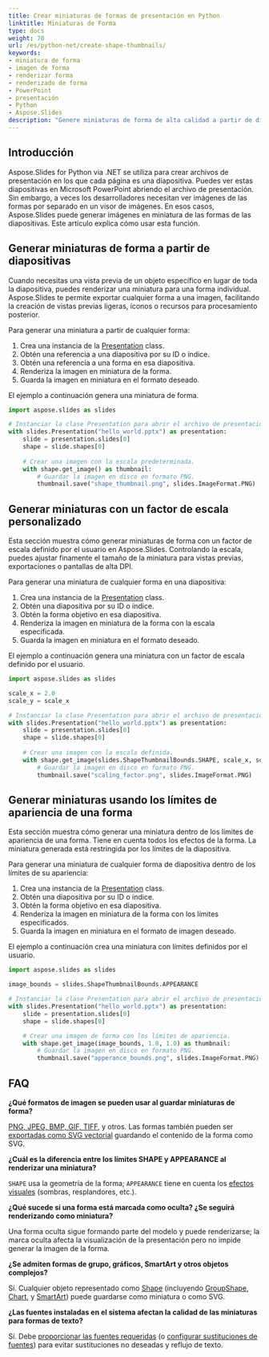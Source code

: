 ```yaml
---
title: Crear miniaturas de formas de presentación en Python
linktitle: Miniaturas de Forma
type: docs
weight: 70
url: /es/python-net/create-shape-thumbnails/
keywords:
- miniatura de forma
- imagen de forma
- renderizar forma
- renderizado de forma
- PowerPoint
- presentación
- Python
- Aspose.Slides
description: "Genere miniaturas de forma de alta calidad a partir de diapositivas PowerPoint y OpenDocument con Aspose.Slides for Python via .NET – cree y exporte fácilmente miniaturas de presentaciones."
---
```


## **Introducción**

Aspose.Slides for Python via .NET se utiliza para crear archivos de presentación en los que cada página es una diapositiva. Puedes ver estas diapositivas en Microsoft PowerPoint abriendo el archivo de presentación. Sin embargo, a veces los desarrolladores necesitan ver imágenes de las formas por separado en un visor de imágenes. En esos casos, Aspose.Slides puede generar imágenes en miniatura de las formas de las diapositivas. Este artículo explica cómo usar esta función.

## **Generar miniaturas de forma a partir de diapositivas**

Cuando necesitas una vista previa de un objeto específico en lugar de toda la diapositiva, puedes renderizar una miniatura para una forma individual. Aspose.Slides te permite exportar cualquier forma a una imagen, facilitando la creación de vistas previas ligeras, íconos o recursos para procesamiento posterior.

Para generar una miniatura a partir de cualquier forma:

1. Crea una instancia de la [Presentation](https://reference.aspose.com/slides/python-net/aspose.slides/presentation/) class.
1. Obtén una referencia a una diapositiva por su ID o índice.
1. Obtén una referencia a una forma en esa diapositiva.
1. Renderiza la imagen en miniatura de la forma.
1. Guarda la imagen en miniatura en el formato deseado.

El ejemplo a continuación genera una miniatura de forma.

```py
import aspose.slides as slides

# Instanciar la clase Presentation para abrir el archivo de presentación.
with slides.Presentation("hello_world.pptx") as presentation:
    slide = presentation.slides[0]
    shape = slide.shapes[0]
    
    # Crear una imagen con la escala predeterminada.
    with shape.get_image() as thumbnail:
        # Guardar la imagen en disco en formato PNG.
        thumbnail.save("shape_thumbnail.png", slides.ImageFormat.PNG)
```

## **Generar miniaturas con un factor de escala personalizado**

Esta sección muestra cómo generar miniaturas de forma con un factor de escala definido por el usuario en Aspose.Slides. Controlando la escala, puedes ajustar finamente el tamaño de la miniatura para vistas previas, exportaciones o pantallas de alta DPI.

Para generar una miniatura de cualquier forma en una diapositiva:

1. Crea una instancia de la [Presentation](https://reference.aspose.com/slides/python-net/aspose.slides/presentation/) class.
1. Obtén una diapositiva por su ID o índice.
1. Obtén la forma objetivo en esa diapositiva.
1. Renderiza la imagen en miniatura de la forma con la escala especificada.
1. Guarda la imagen en miniatura en el formato deseado.

El ejemplo a continuación genera una miniatura con un factor de escala definido por el usuario.

```py
import aspose.slides as slides

scale_x = 2.0
scale_y = scale_x

# Instanciar la clase Presentation para abrir el archivo de presentación.
with slides.Presentation("hello_world.pptx") as presentation:
    slide = presentation.slides[0]
    shape = slide.shapes[0]
    
    # Crear una imagen con la escala definida.
    with shape.get_image(slides.ShapeThumbnailBounds.SHAPE, scale_x, scale_y) as thumbnail:
        # Guardar la imagen en disco en formato PNG.
        thumbnail.save("scaling_factor.png", slides.ImageFormat.PNG)
```

## **Generar miniaturas usando los límites de apariencia de una forma**

Esta sección muestra cómo generar una miniatura dentro de los límites de apariencia de una forma. Tiene en cuenta todos los efectos de la forma. La miniatura generada está restringida por los límites de la diapositiva.

Para generar una miniatura de cualquier forma de diapositiva dentro de los límites de su apariencia:

1. Crea una instancia de la [Presentation](https://reference.aspose.com/slides/python-net/aspose.slides/presentation/) class.
1. Obtén una diapositiva por su ID o índice.
1. Obtén la forma objetivo en esa diapositiva.
1. Renderiza la imagen en miniatura de la forma con los límites especificados.
1. Guarda la imagen en miniatura en el formato de imagen deseado.

El ejemplo a continuación crea una miniatura con límites definidos por el usuario.

```py
import aspose.slides as slides

image_bounds = slides.ShapeThumbnailBounds.APPEARANCE

# Instanciar la clase Presentation para abrir el archivo de presentación.
with slides.Presentation("hello_world.pptx") as presentation:
    slide = presentation.slides[0]
    shape = slide.shapes[0]

    # Crear una imagen de forma con los límites de apariencia.
    with shape.get_image(image_bounds, 1.0, 1.0) as thumbnail:
        # Guardar la imagen en disco en formato PNG.
        thumbnail.save("apperance_bounds.png", slides.ImageFormat.PNG)
```

## **FAQ**

**¿Qué formatos de imagen se pueden usar al guardar miniaturas de forma?**

[PNG, JPEG, BMP, GIF, TIFF](https://reference.aspose.com/slides/python-net/aspose.slides/imageformat/), y otros. Las formas también pueden ser [exportadas como SVG vectorial](https://reference.aspose.com/slides/python-net/aspose.slides/shape/write_as_svg/) guardando el contenido de la forma como SVG.

**¿Cuál es la diferencia entre los límites SHAPE y APPEARANCE al renderizar una miniatura?**

`SHAPE` usa la geometría de la forma; `APPEARANCE` tiene en cuenta los [efectos visuales](/slides/es/python-net/shape-effect/) (sombras, resplandores, etc.).

**¿Qué sucede si una forma está marcada como oculta? ¿Se seguirá renderizando como miniatura?**

Una forma oculta sigue formando parte del modelo y puede renderizarse; la marca oculta afecta la visualización de la presentación pero no impide generar la imagen de la forma.

**¿Se admiten formas de grupo, gráficos, SmartArt y otros objetos complejos?**

Sí. Cualquier objeto representado como [Shape](https://reference.aspose.com/slides/python-net/aspose.slides/shape/) (incluyendo [GroupShape](https://reference.aspose.com/slides/python-net/aspose.slides/groupshape/), [Chart](https://reference.aspose.com/slides/python-net/aspose.slides.charts/chart/), y [SmartArt](https://reference.aspose.com/slides/python-net/aspose.slides.smartart/smartart/)) puede guardarse como miniatura o como SVG.

**¿Las fuentes instaladas en el sistema afectan la calidad de las miniaturas para formas de texto?**

Sí. Debe [proporcionar las fuentes requeridas](/slides/es/python-net/custom-font/) (o [configurar sustituciones de fuentes](/slides/es/python-net/font-substitution/)) para evitar sustituciones no deseadas y reflujo de texto.